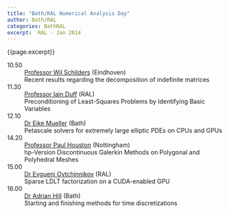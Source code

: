 ```yaml
---
title: "Bath/RAL Numerical Analysis Day"
author: Bath/RAL
categories: BathRAL
excerpt:  RAL - Jan 2014
---
```

{{page.excerpt}}

<!-- <div id="2014"><section class="right-content"><span><h3>Bath/RAL Numerical Analysis Day 2014</h3>
<div></div> 
<p>Monday 30th January 2014, Rutherford Appleton Laboratory</p>-->

<dl class="bib-list"><div id="bibdiv"><dt>10.50</dt>
<dd><div><a href="http://www.win.tue.nl/~wschilde/">Professor Wil Schilders</a>
 (Eindhoven)</div>
<div>Recent results regarding the decomposition of indefinite matrices</div>

</dd>
<dt>11.30</dt>
<dd><div><a href="http://www.numerical.rl.ac.uk/people/isd/isd.html">Professor Iain Duff</a>
 (RAL)</div>
<div>Preconditioning of Least-Squares Problems by Identifying Basic Variables</div>

</dd>
<dt>12.10</dt>
<dd><div><a href="http://people.bath.ac.uk/em459/">Dr Eike Mueller</a>
 (Bath)</div>
<div>Petascale solvers for extremely large elliptic PDEs on CPUs and GPUs</div>

</dd>
<dt>14.20</dt>
<dd><div><a href="https://www.maths.nottingham.ac.uk/personal/ph/Home.html">Professor Paul Houston</a>
 (Nottingham)</div>
<div>hp-Version Discontinuous Galerkin Methods on Polygonal and Polyhedral Meshes</div>

</dd>
<dt>15.00</dt>
<dd><div><a href="-">Dr Evgueni Ovtchinnikov</a>
 (RAL)</div>
<div>Sparse LDLT factorization on a CUDA-enabled GPU</div>

</dd>
<dt>16.00</dt>
<dd><div><a href="http://www.bath.ac.uk/math-sci/contacts/academics/adrian-hill/">Dr Adrian Hill</a>
 (Bath)</div>
<div>Starting and finishing methods for time discretizations</div>

</dd>
</div>
</dl>

